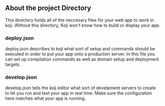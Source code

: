 ## About the project Directory

This directory holds all of the neccesary files for your web app to work in koji.
Without this directory, Koji won't know how to build or display your app.

### deploy.json

deploy.json describes to koji what sort of setup and commands should be executed in order
to put your app onto a production server. In this file you can set up compilation commands
as well as domain setup and deployment targets.

### develop.json

develop.json tells the koji editor what sort of develpment servers to create to let you
run and test your app in real time. Make sure the configuration here matches what your app
is running.
